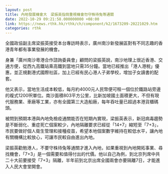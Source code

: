 ```yaml
---
layout: post
title: 內地發展機會大　梁振英指倘重視機會勿守株待兔等通關
date: 2022-10-29 09:21:58.000000000 +08:00
link: https://news.rthk.hk/rthk/ch/component/k2/1673209-20221029.htm
categories: rthk
---
```


全國政協副主席梁振英接受本台專訪時表示，廣州南沙新發展區對有不同志趣的香港青年都有事業發展的機會。

身兼「廣州南沙粵港合作諮詢委員會」顧問的梁振英說，南沙地理上很近香港、交通方便，從西九高鐵站乘高鐵到當地只需35分鐘。當地已經推出「港人港稅」優惠，並正規劃港式國際社區，加上已經有民心港人子弟學校，增加子女讀書的配套。

他又表示，當地生活成本較低，每月約4000元人民幣便可租一個位於鐵路站旁邊的複式1200呎單位。南沙面積803平方公里，比新加坡國土面積更大，不但有現代服務業、車廠等工業，亦有全國第三大造船廠，每年吞吐量已超過本港貨櫃碼頭。

被問到預期本港與內地免檢疫通關能否在短期內實現，梁振英表示，新冠病毒趨勢是不斷弱化、重症死亡個案較少，內地隔離要求已經從「14+7」縮短至「7+3」，市民要做好個人衛生管理和接種疫苗，希望本地個案數字維持在較低水平，讓內地有關機構比較放心，可讓市民較自由進出內地。

梁振英勸勉港人，不要守株待兔等通關才進入內地，如果重視到內地開拓事業、尋找機會，「7+3」是一個需要和值得付出的代價。他以自己為例，到北京列席中共二十大前要接受「7+3」隔離，半年前到北京出席全國兩會亦要隔離7日，才能進入人民大會堂開會。
